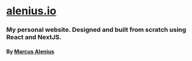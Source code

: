 # [alenius.io](https://alenius.io/)

### My personal website. Designed and built from scratch using React and NextJS.

#### By [Marcus Alenius](https://www.linkedin.com/in/marcusalenius/)